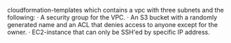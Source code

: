 cloudformation-templates which contains a vpc with three subnets and the following: 
·         A security group for the VPC.
·         An S3 bucket with a randomly generated name and an ACL that denies access to anyone except for the owner.
·         EC2-instance that can only be SSH'ed by specific IP address. 
